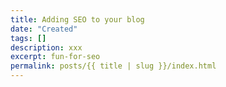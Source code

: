 ```yaml
---
title: Adding SEO to your blog
date: "Created"
tags: []
description: xxx 
excerpt: fun-for-seo 
permalink: posts/{{ title | slug }}/index.html
---
```

  

